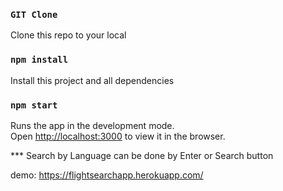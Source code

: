 ### `GIT Clone`
Clone this repo to your local

### `npm install`
Install this project and all dependencies

### `npm start`

Runs the app in the development mode.<br>
Open [http://localhost:3000](http://localhost:3000) to view it in the browser.

*** Search by Language can be done by Enter or Search button

demo: https://flightsearchapp.herokuapp.com/


